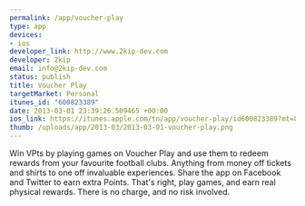 ```yaml
--- 
permalink: /app/voucher-play
type: app
devices: 
- ios
developer_link: http://www.2kip-dev.com
developer: 2kip
email: info@2kip-dev.com
status: publish
title: Voucher Play
targetMarket: Personal
itunes_id: "600823389"
date: 2013-03-01 23:39:26.509465 +00:00
ios_link: https://itunes.apple.com/tn/app/voucher-play/id600823389?mt=8
thumb: /uploads/app/2013-03/2013-03-01-voucher-play.png
---
```


Win VPts by playing games on Voucher Play and use them to redeem rewards from your favourite football clubs. Anything from money off tickets and shirts to one off invaluable experiences. Share the app on Facebook and Twitter to earn extra Points. 
That's right, play games, and earn real physical rewards. There is no charge, and no risk involved. 
